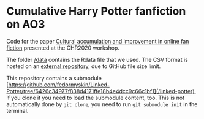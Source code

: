 # Cumulative Harry Potter fanfiction on AO3

Code for the paper [Cultural accumulation and improvement in online fan fiction](https://osf.io/4wjnm/)
presented at the CHR2020 workshop.

The folder [/data](data) contains the Rdata file that we used. The CSV format
is hosted on an [external repository](https://osf.io/frm5n/), due to GitHub file size limit.

This repository contains a submodule [https://github.com/fedormyskin/Linked-Potter/tree/6426c34977f838d4171ffe18b4e4dcc9c66c1bf1](/linked-potter), if you clone
it you need to load the submodule content, too. This is not automatically done 
by `git clone`, you need to run `git submodule init` in the terminal.
